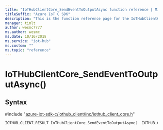 ```yaml
---                             
title: "IoTHubClientCore_SendEventToOutputAsync function reference | Microsoft Docs" 
titleSuffix: "Azure IoT C SDK"            
description: "This is the function reference page for the IoTHubClientCore_SendEventToOutputAsync() function in the Azure IoT C SDK. This SDK is used with Azure IoT Hub and Azure IoT Hub Device Provisioning Service"            
manager: timlt                 
author: wesmc7777              
ms.author: wesmc               
ms.date: 10/16/2018                    
ms.service: "iot-hub"             
ms.custom: ""                
ms.topic: "reference"        
---                            
```


# IoTHubClientCore_SendEventToOutputAsync()

## Syntax

\#include "[azure-iot-sdk-c/iothub_client/inc/iothub_client_core.h](../iothub-client-core-h.md)"  
```C
IOTHUB_CLIENT_RESULT IoTHubClientCore_SendEventToOutputAsync(  IOTHUB_CLIENT_CORE_HANDLE  C2);
```

